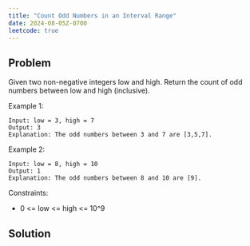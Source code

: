 ```yaml
---
title: "Count Odd Numbers in an Interval Range"
date: 2024-08-05Z-0700
leetcode: true
---
```


## Problem

Given two non-negative integers low and high. Return the count of odd numbers between low and high (inclusive).

Example 1:

```text
Input: low = 3, high = 7
Output: 3
Explanation: The odd numbers between 3 and 7 are [3,5,7].
```

Example 2:

```text
Input: low = 8, high = 10
Output: 1
Explanation: The odd numbers between 8 and 10 are [9].
```

Constraints:

- 0 <= low <= high <= 10^9

## Solution

```java

```
